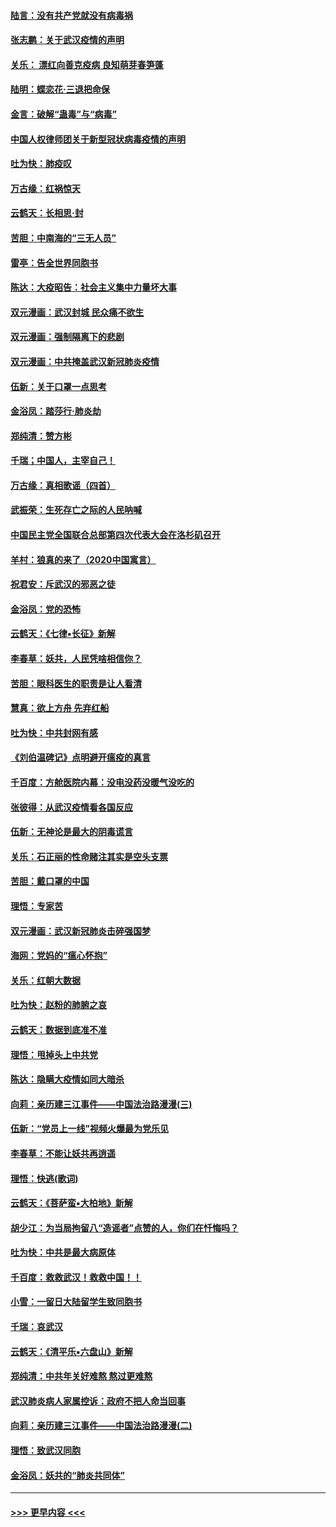 #### [陆言：没有共产党就没有病毒祸](../pages/nsc993/n11868232.md?t=02141933) 
#### [张志鹏：关于武汉疫情的声明](../pages/nsc993/n11867182.md?t=02141933) 
#### [关乐： 漂红向善克疫病 良知萌芽春笋蓬](../pages/nsc993/n11865710.md?t=02141933) 
#### [陆明：蝶恋花‧三退把命保](../pages/nsc993/n11865673.md?t=02141933) 
#### [金言：破解“蛊毒”与“病毒”](../pages/nsc993/n11864103.md?t=02141933) 
#### [中国人权律师团关于新型冠状病毒疫情的声明](../pages/nsc993/n11864249.md?t=02141933) 
#### [吐为快：肺疫叹](../pages/nsc993/n11864027.md?t=02141933) 
#### [万古缘：红祸惊天](../pages/nsc993/n11864079.md?t=02141933) 
#### [云鹤天：长相思‧封](../pages/nsc993/n11864006.md?t=02141933) 
#### [苦胆：中南海的“三无人员”](../pages/nsc993/n11862997.md?t=02141933) 
#### [雷亭：告全世界同胞书](../pages/nsc993/n11862572.md?t=02141933) 
#### [陈达：大疫昭告：社会主义集中力量坏大事](../pages/nsc993/n11859419.md?t=02141933) 
#### [双元漫画：武汉封城 民众痛不欲生](../pages/nsc993/n11859287.md?t=02141933) 
#### [双元漫画：强制隔离下的悲剧](../pages/nsc993/n11859244.md?t=02141933) 
#### [双元漫画：中共掩盖武汉新冠肺炎疫情](../pages/nsc993/n11858249.md?t=02141933) 
#### [伍新：关于口罩一点思考](../pages/nsc993/n11859195.md?t=02141933) 
#### [金浴凤：踏莎行‧肺炎劫](../pages/nsc993/n11858227.md?t=02141933) 
#### [郑纯清：赞方彬](../pages/nsc993/n11856803.md?t=02141933) 
#### [千瑞；中国人，主宰自己！](../pages/nsc993/n11856793.md?t=02141933) 
#### [万古缘：真相歌谣（四首）](../pages/nsc993/n11856263.md?t=02141933) 
#### [武振荣：生死存亡之际的人民呐喊](../pages/nsc993/n11856256.md?t=02141933) 
#### [中国民主党全国联合总部第四次代表大会在洛杉矶召开](../pages/nsc993/n11856344.md?t=02141933) 
#### [羊村：狼真的来了（2020中国寓言）](../pages/nsc993/n11856229.md?t=02141933) 
#### [祝君安：斥武汉的邪恶之徒](../pages/nsc993/n11855861.md?t=02141933) 
#### [金浴凤：党的恐怖](../pages/nsc993/n11855849.md?t=02141933) 
#### [云鹤天：《七律▪长征》新解](../pages/nsc993/n11855479.md?t=02141933) 
#### [李春草：妖共，人民凭啥相信你？](../pages/nsc993/n11855196.md?t=02141933) 
#### [苦胆：眼科医生的职责是让人看清](../pages/nsc993/n11853840.md?t=02141933) 
#### [慧真：欲上方舟 先弃红船](../pages/nsc993/n11853483.md?t=02141933) 
#### [吐为快：中共封网有感](../pages/nsc993/n11852575.md?t=02141933) 
#### [《刘伯温碑记》点明避开瘟疫的真言](../pages/nsc993/n11852128.md?t=02141933) 
#### [千百度：方舱医院内幕：没电没药没暖气没吃的](../pages/nsc993/n11850211.md?t=02141933) 
#### [张彼得：从武汉疫情看各国反应](../pages/nsc993/n11850102.md?t=02141933) 
#### [伍新：无神论是最大的阴毒谎言](../pages/nsc993/n11846129.md?t=02141933) 
#### [关乐：石正丽的性命赌注其实是空头支票](../pages/nsc993/n11846109.md?t=02141933) 
#### [苦胆：戴口罩的中国](../pages/nsc993/n11845576.md?t=02141933) 
#### [理悟：专家苦](../pages/nsc993/n11845564.md?t=02141933) 
#### [双元漫画：武汉新冠肺炎击碎强国梦](../pages/nsc993/n11843320.md?t=02141933) 
#### [海网：党妈的“瘟心怀抱”](../pages/nsc993/n11840740.md?t=02141933) 
#### [关乐：红朝大数据](../pages/nsc993/n11840675.md?t=02141933) 
#### [吐为快：赵粉的肺腑之哀](../pages/nsc993/n11840618.md?t=02141933) 
#### [云鹤天：数据到底准不准](../pages/nsc993/n11840325.md?t=02141933) 
#### [理悟：甩掉头上中共党](../pages/nsc993/n11838826.md?t=02141933) 
#### [陈达：隐瞒大疫情如同大暗杀](../pages/nsc993/n11838771.md?t=02141933) 
#### [向莉：亲历建三江事件——中国法治路漫漫(三)](../pages/nsc993/n11831825.md?t=02141933) 
#### [伍新：“党员上一线”视频火爆最为党乐见](../pages/nsc993/n11838200.md?t=02141933) 
#### [李春草：不能让妖共再逍遥](../pages/nsc993/n11838102.md?t=02141933) 
#### [理悟：快逃(歌词)](../pages/nsc993/n11838083.md?t=02141933) 
#### [云鹤天：《菩萨蛮▪大柏地》新解](../pages/nsc993/n11838059.md?t=02141933) 
#### [胡少江：为当局拘留八“造谣者”点赞的人，你们在忏悔吗？](../pages/nsc993/n11836801.md?t=02141933) 
#### [吐为快：中共是最大病原体](../pages/nsc993/n11836748.md?t=02141933) 
#### [千百度：救救武汉！救救中国！！](../pages/nsc993/n11836145.md?t=02141933) 
#### [小雪：一留日大陆留学生致同胞书](../pages/nsc993/n11834624.md?t=02141933) 
#### [千瑞：哀武汉](../pages/nsc993/n11833647.md?t=02141933) 
#### [云鹤天：《清平乐▪六盘山》新解](../pages/nsc993/n11833611.md?t=02141933) 
#### [郑纯清：中共年关好难熬 熬过更难熬](../pages/nsc993/n11833489.md?t=02141933) 
#### [武汉肺炎病人家属控诉：政府不把人命当回事](../pages/nsc993/n11833205.md?t=02141933) 
#### [向莉：亲历建三江事件——中国法治路漫漫(二)](../pages/nsc993/n11829102.md?t=02141933) 
#### [理悟：致武汉同胞](../pages/nsc993/n11831522.md?t=02141933) 
#### [金浴凤：妖共的“肺炎共同体”](../pages/nsc993/n11829448.md?t=02141933) 

----
#### [ >>> 更早内容 <<< ](../indexes/nsc993-earlier.md)
